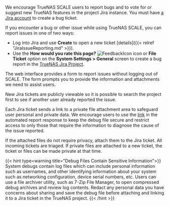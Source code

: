 &NewLine;

We encourage TrueNAS SCALE users to report bugs and to vote for or suggest new TrueNAS features in the project Jira instance.
You must have [a Jira account](https://id.atlassian.com/signup?continue=https%3A%2F%2Fid.atlassian.com%2Fjoin%2Fuser-access%3Fresource%3Dari%253Acloud%253Ajira%253A%253Asite%252F94e022be-3595-4f54-979f-780bfeff904d%26continue%3Dhttps%253A%252F%252Fixsystems.atlassian.net%252Fplugins%252Fservlet%252Foauth%252Fauthorize%253Foauth_token%253Dz4KC1gtOt92BMtgTSMeJVf4Ku3sgNIls&application=jira) to create a bug ticket.

If you encounter a bug or other issue while using TrueNAS SCALE, you can report issues in one of two ways:

* Log into Jira and use **Create** to open a new ticket [details]({{< relref "JiraIssueReporting.md" >}}).
* Use the **How would you rate this page?** ![FeedbackIcon](/images/SCALE/Dashboard/FeedbackIcon.png "Feedback Icon") icon or **File Ticket** option on the **System Settings > General** screen to create a bug report in the [TrueNAS Jira Project](https://ixsystems.atlassian.net/jira/software/c/projects/NAS/issues).

The web interface provides a form to report issues without logging out of SCALE.
The form prompts you to provide the information and attachments we need to assist users.

New Jira tickets are publicly viewable so it is possible to search the project first to see if another user already reported the issue.

Each Jira ticket sends a link to a private file attachment area to safeguard user personal and private data.
We encourage users to use the [link](https://ixsystems.atlassian.net/servicedesk/customer/portal/15/group/37/create/153) in the automated report response to keep the debug file secure and restrict access to only those that require the information to diagnose the cause of the issue reported.

If the attached files do not require privacy, attach them to the Jira ticket.
All incoming tickets are triaged.
If private files are attached to a new ticket, the ticket or files can be made private at that time.

{{< hint type=warning title="Debug Files Contain Sensitive Information">}}
System debugs contain log files which can include personal information such as usernames, and other identifying information about your system such as networking configuration, device serial numbers, etc.
Users can use a file archiver utility, such as 7-Zip File Manager, to open compressed debug archives and review log contents.
Redact any personal data you have concerns about sharing and save the debug file before attaching and linking it to a Jira ticket in the TrueNAS project.
{{< /hint >}}
